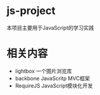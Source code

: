 js-project
==========

本项目主要用于JavaScript的学习实践

# 相关内容
+ lightbox
		一个图片浏览库
+ backbone
		JavaScritp MVC框架
+ RequireJS
		JavaScript模块化开发

 

